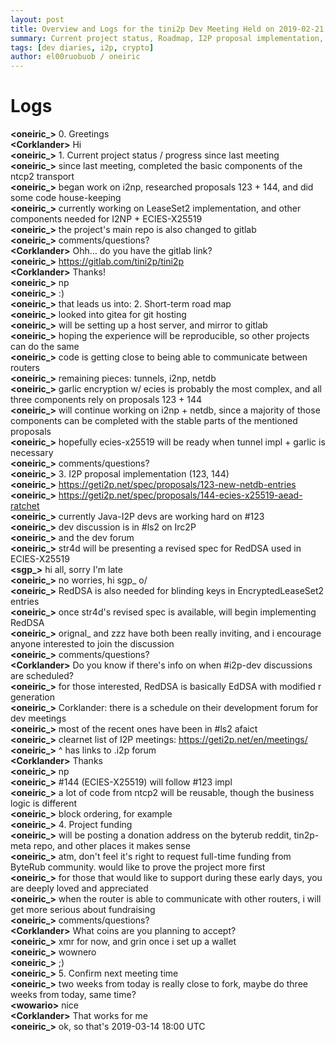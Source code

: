 ```yaml
---
layout: post
title: Overview and Logs for the tini2p Dev Meeting Held on 2019-02-21
summary: Current project status, Roadmap, I2P proposal implementation, Funding, and miscellaneous
tags: [dev diaries, i2p, crypto]
author: el00ruobuob / oneiric
---
```


# Logs

**\<oneiric\_>** 0. Greetings    
**\<Corklander>** Hi  
**\<oneiric\_>** 1. Current project status / progress since last meeting  
**\<oneiric\_>** since last meeting, completed the basic components of the ntcp2 transport  
**\<oneiric\_>** began work on i2np, researched proposals 123 + 144, and did some code house-keeping  
**\<oneiric\_>** currently working on LeaseSet2 implementation, and other components needed for I2NP + ECIES-X25519  
**\<oneiric\_>** the project's main repo is also changed to gitlab  
**\<oneiric\_>** comments/questions?  
**\<Corklander>** Ohh... do you have the gitlab link?  
**\<oneiric\_>** https://gitlab.com/tini2p/tini2p  
**\<Corklander>** Thanks!  
**\<oneiric\_>** np  
**\<oneiric\_>** :)  
**\<oneiric\_>** that leads us into: 2. Short-term road map  
**\<oneiric\_>** looked into gitea for git hosting  
**\<oneiric\_>** will be setting up a host server, and mirror to gitlab  
**\<oneiric\_>** hoping the experience will be reproducible, so other projects can do the same  
**\<oneiric\_>** code is getting close to being able to communicate between routers  
**\<oneiric\_>** remaining pieces: tunnels, i2np, netdb  
**\<oneiric\_>** garlic encryption w/ ecies is probably the most complex, and all three components rely on proposals 123 + 144  
**\<oneiric\_>** will continue working on i2np + netdb, since a majority of those components can be completed with the stable parts of the mentioned proposals  
**\<oneiric\_>** hopefully ecies-x25519 will be ready when tunnel impl + garlic is necessary  
**\<oneiric\_>** comments/questions?  
**\<oneiric\_>** 3. I2P proposal implementation (123, 144)  
**\<oneiric\_>** https://geti2p.net/spec/proposals/123-new-netdb-entries  
**\<oneiric\_>** https://geti2p.net/spec/proposals/144-ecies-x25519-aead-ratchet  
**\<oneiric\_>** currently Java-I2P devs are working hard on #123  
**\<oneiric\_>** dev discussion is in #ls2 on Irc2P  
**\<oneiric\_>** and the dev forum  
**\<oneiric\_>** str4d will be presenting a revised spec for RedDSA used in ECIES-X25519  
**\<sgp\_>** hi all, sorry I'm late  
**\<oneiric\_>** no worries, hi sgp\_ o/  
**\<oneiric\_>** RedDSA is also needed for blinding keys in EncryptedLeaseSet2 entries  
**\<oneiric\_>** once str4d's revised spec is available, will begin implementing RedDSA  
**\<oneiric\_>** orignal\_ and zzz have both been really inviting, and i encourage anyone interested to join the discussion  
**\<oneiric\_>** comments/questions?  
**\<Corklander>** Do you know if there's info on when #i2p-dev discussions are scheduled?  
**\<oneiric\_>** for those interested, RedDSA is basically EdDSA with modified r generation  
**\<oneiric\_>** Corklander: there is a schedule on their development forum for dev meetings  
**\<oneiric\_>** most of the recent ones have been in #ls2 afaict  
**\<oneiric\_>** clearnet list of I2P meetings: https://geti2p.net/en/meetings/  
**\<oneiric\_>** ^ has links to .i2p forum  
**\<Corklander>** Thanks  
**\<oneiric\_>** np  
**\<oneiric\_>** #144 (ECIES-X25519) will follow #123 impl  
**\<oneiric\_>** a lot of code from ntcp2 will be reusable, though the business logic is different  
**\<oneiric\_>** block ordering, for example  
**\<oneiric\_>** 4. Project funding  
**\<oneiric\_>** will be posting a donation address on the byterub reddit, tin2p-meta repo, and other places it makes sense  
**\<oneiric\_>** atm, don't feel it's right to request full-time funding from ByteRub community. would like to prove the project more first  
**\<oneiric\_>** for those that would like to support during these early days, you are deeply loved and appreciated  
**\<oneiric\_>** when the router is able to communicate with other routers, i will get more serious about fundraising  
**\<oneiric\_>** comments/questions?  
**\<Corklander>** What coins are you planning to accept?  
**\<oneiric\_>** xmr for now, and grin once i set up a wallet  
**\<oneiric\_>** wownero  
**\<oneiric\_>** ;)  
**\<oneiric\_>** 5. Confirm next meeting time  
**\<oneiric\_>** two weeks from today is really close to fork, maybe do three weeks from today, same time?  
**\<wowario>** nice  
**\<Corklander>** That works for me  
**\<oneiric\_>** ok, so that's 2019-03-14 18:00 UTC  
